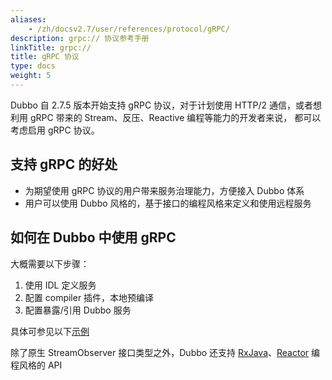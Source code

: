 ```yaml
---
aliases:
    - /zh/docsv2.7/user/references/protocol/gRPC/
description: grpc:// 协议参考手册
linkTitle: grpc://
title: gRPC 协议
type: docs
weight: 5
---
```




Dubbo 自 2.7.5 版本开始支持 gRPC 协议，对于计划使用 HTTP/2 通信，或者想利用 gRPC 带来的 Stream、反压、Reactive 编程等能力的开发者来说，
都可以考虑启用 gRPC 协议。

## 支持 gRPC 的好处
* 为期望使用 gRPC 协议的用户带来服务治理能力，方便接入 Dubbo 体系
* 用户可以使用 Dubbo 风格的，基于接口的编程风格来定义和使用远程服务

## 如何在 Dubbo 中使用 gRPC
大概需要以下步骤：  
1. 使用 IDL 定义服务
2. 配置 compiler 插件，本地预编译
3. 配置暴露/引用 Dubbo 服务

具体可参见以下[示例](https://github.com/apache/dubbo-samples/tree/master/3-extensions/99-integration/dubbo-samples-grpc)

除了原生 StreamObserver 接口类型之外，Dubbo 还支持 [RxJava](https://github.com/apache/dubbo-samples/tree/master/3-extensions/99-integration/dubbo-samples-grpc/dubbo-samples-rxjava)、[Reactor](https://github.com/apache/dubbo-samples/tree/master/3-extensions/99-integration/dubbo-samples-grpc/dubbo-samples-reactor) 编程风格的 API
